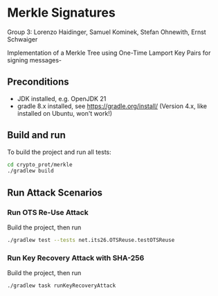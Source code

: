 # Merkle Signatures
Group 3: Lorenzo Haidinger, Samuel Kominek, Stefan Ohnewith, Ernst Schwaiger

Implementation of a Merkle Tree using One-Time Lamport Key Pairs for signing messages-

## Preconditions

- JDK installed, e.g. OpenJDK 21
- gradle 8.x installed, see https://gradle.org/install/ (Version 4.x, like installed on Ubuntu, won't work!)

## Build and run

To build the project and run all tests:

```bash
cd crypto_prot/merkle
./gradlew build
```

## Run Attack Scenarios

### Run OTS Re-Use Attack

Build the project, then run 

```bash
./gradlew test --tests net.its26.OTSReuse.testOTSReuse
```

### Run Key Recovery Attack with SHA-256

Build the project, then run 

```bash
./gradlew task runKeyRecoveryAttack
```
